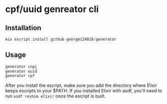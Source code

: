 # cpf/uuid genreator cli

## Installation

```elixir
mix escript.install github george124816/generator
```

## Usage
```elixir
generator cnpj
generator uuid
generator cpf
```

After you install the escript, make sure you add the directory where Elixir keeps escripts to your $PATH. If you installed Elixir with asdf, you'll need to run `asdf reshim elixir` once the escript is built.
